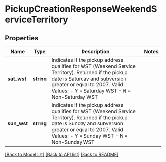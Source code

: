 # PickupCreationResponseWeekendServiceTerritory

## Properties
Name | Type | Description | Notes
------------ | ------------- | ------------- | -------------
**sat_wst** | **string** | Indicates if the pickup address qualifies for WST (Weekend Service Territory). Returned if the pickup date is Saturday and subversion greater or equal to 2007. Valid Values: - Y &#x3D; Saturday WST - N &#x3D; Non-Saturday WST | 
**sun_wst** | **string** | Indicates if the pickup address qualifies for WST (Weekend Service Territory). Returned if the pickup date is Sunday and subversion greater or equal to 2007. Valid Values: - Y &#x3D; Sunday WST - N &#x3D; Non-Sunday WST | 

[[Back to Model list]](../../README.md#documentation-for-models) [[Back to API list]](../../README.md#documentation-for-api-endpoints) [[Back to README]](../../README.md)

